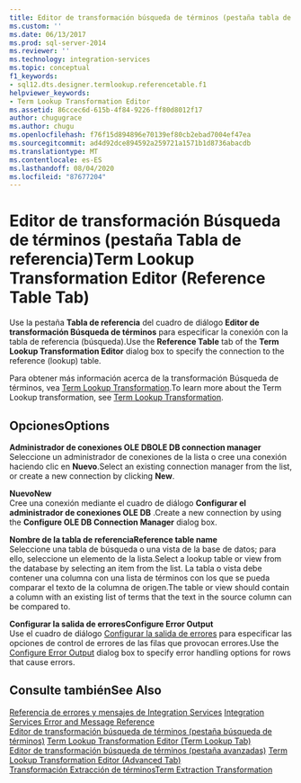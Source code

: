 ```yaml
---
title: Editor de transformación búsqueda de términos (pestaña tabla de referencia) | Microsoft Docs
ms.custom: ''
ms.date: 06/13/2017
ms.prod: sql-server-2014
ms.reviewer: ''
ms.technology: integration-services
ms.topic: conceptual
f1_keywords:
- sql12.dts.designer.termlookup.referencetable.f1
helpviewer_keywords:
- Term Lookup Transformation Editor
ms.assetid: 86ccec6d-615b-4f84-9226-ff80d8012f17
author: chugugrace
ms.author: chugu
ms.openlocfilehash: f76f15d894896e70139ef80cb2ebad7004ef47ea
ms.sourcegitcommit: ad4d92dce894592a259721a1571b1d8736abacdb
ms.translationtype: MT
ms.contentlocale: es-ES
ms.lasthandoff: 08/04/2020
ms.locfileid: "87677204"
---
```

# <a name="term-lookup-transformation-editor-reference-table-tab"></a><span data-ttu-id="2ce6d-102">Editor de transformación Búsqueda de términos (pestaña Tabla de referencia)</span><span class="sxs-lookup"><span data-stu-id="2ce6d-102">Term Lookup Transformation Editor (Reference Table Tab)</span></span>
  <span data-ttu-id="2ce6d-103">Use la pestaña **Tabla de referencia** del cuadro de diálogo **Editor de transformación Búsqueda de términos** para especificar la conexión con la tabla de referencia (búsqueda).</span><span class="sxs-lookup"><span data-stu-id="2ce6d-103">Use the **Reference Table** tab of the **Term Lookup Transformation Editor** dialog box to specify the connection to the reference (lookup) table.</span></span>  
  
 <span data-ttu-id="2ce6d-104">Para obtener más información acerca de la transformación Búsqueda de términos, vea [Term Lookup Transformation](data-flow/transformations/lookup-transformation.md).</span><span class="sxs-lookup"><span data-stu-id="2ce6d-104">To learn more about the Term Lookup transformation, see [Term Lookup Transformation](data-flow/transformations/lookup-transformation.md).</span></span>  
  
## <a name="options"></a><span data-ttu-id="2ce6d-105">Opciones</span><span class="sxs-lookup"><span data-stu-id="2ce6d-105">Options</span></span>  
 <span data-ttu-id="2ce6d-106">**Administrador de conexiones OLE DB**</span><span class="sxs-lookup"><span data-stu-id="2ce6d-106">**OLE DB connection manager**</span></span>  
 <span data-ttu-id="2ce6d-107">Seleccione un administrador de conexiones de la lista o cree una conexión haciendo clic en **Nuevo**.</span><span class="sxs-lookup"><span data-stu-id="2ce6d-107">Select an existing connection manager from the list, or create a new connection by clicking **New**.</span></span>  
  
 <span data-ttu-id="2ce6d-108">**Nuevo**</span><span class="sxs-lookup"><span data-stu-id="2ce6d-108">**New**</span></span>  
 <span data-ttu-id="2ce6d-109">Cree una conexión mediante el cuadro de diálogo **Configurar el administrador de conexiones OLE DB** .</span><span class="sxs-lookup"><span data-stu-id="2ce6d-109">Create a new connection by using the **Configure OLE DB Connection Manager** dialog box.</span></span>  
  
 <span data-ttu-id="2ce6d-110">**Nombre de la tabla de referencia**</span><span class="sxs-lookup"><span data-stu-id="2ce6d-110">**Reference table name**</span></span>  
 <span data-ttu-id="2ce6d-111">Seleccione una tabla de búsqueda o una vista de la base de datos; para ello, seleccione un elemento de la lista.</span><span class="sxs-lookup"><span data-stu-id="2ce6d-111">Select a lookup table or view from the database by selecting an item from the list.</span></span> <span data-ttu-id="2ce6d-112">La tabla o vista debe contener una columna con una lista de términos con los que se pueda comparar el texto de la columna de origen.</span><span class="sxs-lookup"><span data-stu-id="2ce6d-112">The table or view should contain a column with an existing list of terms that the text in the source column can be compared to.</span></span>  
  
 <span data-ttu-id="2ce6d-113">**Configurar la salida de errores**</span><span class="sxs-lookup"><span data-stu-id="2ce6d-113">**Configure Error Output**</span></span>  
 <span data-ttu-id="2ce6d-114">Use el cuadro de diálogo [Configurar la salida de errores](../../2014/integration-services/configure-error-output.md) para especificar las opciones de control de errores de las filas que provocan errores.</span><span class="sxs-lookup"><span data-stu-id="2ce6d-114">Use the [Configure Error Output](../../2014/integration-services/configure-error-output.md) dialog box to specify error handling options for rows that cause errors.</span></span>  
  
## <a name="see-also"></a><span data-ttu-id="2ce6d-115">Consulte también</span><span class="sxs-lookup"><span data-stu-id="2ce6d-115">See Also</span></span>  
 <span data-ttu-id="2ce6d-116">[Referencia de errores y mensajes de Integration Services](../../2014/integration-services/integration-services-error-and-message-reference.md) </span><span class="sxs-lookup"><span data-stu-id="2ce6d-116">[Integration Services Error and Message Reference](../../2014/integration-services/integration-services-error-and-message-reference.md) </span></span>  
 <span data-ttu-id="2ce6d-117">[Editor de transformación búsqueda de términos &#40;pestaña búsqueda de términos&#41;](../../2014/integration-services/term-lookup-transformation-editor-term-lookup-tab.md) </span><span class="sxs-lookup"><span data-stu-id="2ce6d-117">[Term Lookup Transformation Editor &#40;Term Lookup Tab&#41;](../../2014/integration-services/term-lookup-transformation-editor-term-lookup-tab.md) </span></span>  
 <span data-ttu-id="2ce6d-118">[Editor de transformación búsqueda de términos &#40;pestaña avanzadas&#41;](../../2014/integration-services/term-lookup-transformation-editor-advanced-tab.md) </span><span class="sxs-lookup"><span data-stu-id="2ce6d-118">[Term Lookup Transformation Editor &#40;Advanced Tab&#41;](../../2014/integration-services/term-lookup-transformation-editor-advanced-tab.md) </span></span>  
 [<span data-ttu-id="2ce6d-119">Transformación Extracción de términos</span><span class="sxs-lookup"><span data-stu-id="2ce6d-119">Term Extraction Transformation</span></span>](data-flow/transformations/term-extraction-transformation.md)  
  
  
